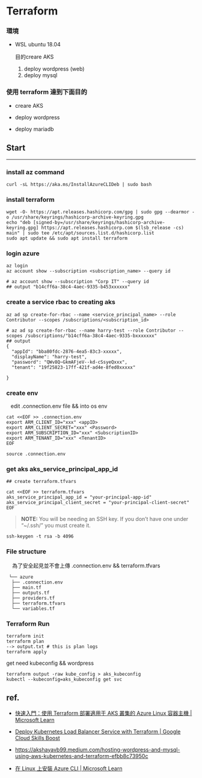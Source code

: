 # Terraform

### 環境

+ WSL ubuntu 18.04
  
  目的creare AKS
  
  1. deploy wordpress (web)
  2. deploy mysql

### 使用 terraform 達到下面目的

+ creare AKS

+ deploy wordpress 

+ deploy mariadb

## Start

---

### install az command

```
curl -sL https://aka.ms/InstallAzureCLIDeb | sudo bash
```

### install  terraform

```
wget -O- https://apt.releases.hashicorp.com/gpg | sudo gpg --dearmor -o /usr/share/keyrings/hashicorp-archive-keyring.gpg
echo "deb [signed-by=/usr/share/keyrings/hashicorp-archive-keyring.gpg] https://apt.releases.hashicorp.com $(lsb_release -cs) main" | sudo tee /etc/apt/sources.list.d/hashicorp.list
sudo apt update && sudo apt install terraform
```

### login azure

```
az login
az account show --subscription <subscription_name> --query id

# az account show --subscription "Corp IT" --query id
## output "b14cff6a-38c4-4aec-9335-b453xxxxxx"
```

### create a service rbac to creating aks

```
az ad sp create-for-rbac --name <service_principal_name> --role Contributor --scopes /subscriptions/<subscription_id>

# az ad sp create-for-rbac --name harry-test --role Contributor --scopes /subscriptions/"b14cff6a-38c4-4aec-9335-bxxxxxxx"
## output
{
  "appId": "bba80fdc-2876-4ea5-83c3-xxxxx",
  "displayName": "harry-test",
  "password": "QWv8Q~GkmAFjeV--kd-cSsyeQxxx",
  "tenant": "19f25823-17ff-421f-ad4e-8fed0xxxxx"

}
```

### create env

   edit  .connection.env file  && into os env

```
cat <<EOF >> .connection.env
export ARM_CLIENT_ID="xxx" <appID>
export ARM_CLIENT_SECRET="xxx" <Password>
export ARM_SUBSCRIPTION_ID="xxx" <SubscriptionID>
export ARM_TENANT_ID="xxx" <TenantID>
EOF

source .connection.env
```

### get aks aks_service_principal_app_id

```
## create terraform.tfvars

cat <<EOF >> terraform.tfvars
aks_service_principal_app_id = "your-principal-app-id"
aks_service_principal_client_secret = "your-principal-client-secret"
EOF
```

> **NOTE:** You will be needing an SSH key. If you don’t have one under “~/.ssh/” you must create it.

```
ssh-keygen -t rsa -b 4096
```

### File structure

    為了安全起見並不會上傳 .connection.env && terraform.tfvars
```
 └── azure
  ├── .connection.env
  ├── main.tf
  ├── outputs.tf
  ├── providers.tf
  ├── terraform.tfvars
  └── variables.tf
```
### Terraform Run

```
terraform init
terraform plan
--> output.txt # this is plan logs
terraform apply
```

get need kubeconfig && wordpress

```
terraform output -raw kube_config > aks_kubeconfig
kubectl --kubeconfig=aks_kubeconfig get svc
```

## ref.

+ [快速入門：使用 Terraform 部署適用于 AKS 叢集的 Azure Linux 容器主機 | Microsoft Learn](https://learn.microsoft.com/zh-tw/azure/azure-linux/quickstart-terraform)

+ [Deploy Kubernetes Load Balancer Service with Terraform | Google Cloud Skills Boost](https://www.cloudskillsboost.google/focuses/1205?parent=catalog)

+ https://akshayavb99.medium.com/hosting-wordpress-and-mysql-using-aws-kubernetes-and-terraform-efbb8c73950c

+ [在 Linux 上安裝 Azure CLI | Microsoft Learn](https://learn.microsoft.com/zh-tw/cli/azure/install-azure-cli-linux?pivots=apt)
